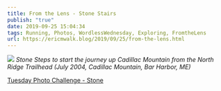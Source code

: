 ```yaml
---
title: From the Lens - Stone Stairs
publish: "true"
date: 2019-09-25 15:04:34
tags: Running, Photos, WordlessWednesday, Exploring, FromtheLens
url: https://ericmwalk.blog/2019/09/25/from-the-lens.html
---
```


![](https://ericmwalk.blog/uploads/2021/c9ad913aea.jpg)
*Stone Steps to start the journey up Cadillac Mountain from the North Ridge Trailhead (July 2004, Cadillac Mountain, Bar Harbor, ME)*

<a href="https://dutchgoesthephoto.net/2019/09/24/tuesday-photo-challenge-stone/">Tuesday Photo Challenge - Stone</a>